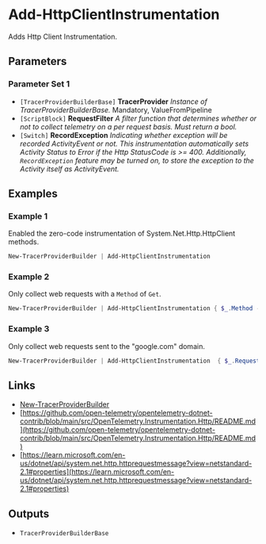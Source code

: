 # Add-HttpClientInstrumentation

Adds Http Client Instrumentation.

## Parameters

### Parameter Set 1

- `[TracerProviderBuilderBase]` **TracerProvider** _Instance of TracerProviderBuilderBase._ Mandatory, ValueFromPipeline
- `[ScriptBlock]` **RequestFilter** _A filter function that determines whether or not to collect telemetry on a per request basis. Must return a bool._ 
- `[Switch]` **RecordException** _Indicating whether exception will be recorded ActivityEvent or not. This instrumentation automatically sets Activity Status to Error if the Http StatusCode is >= 400. Additionally, `RecordException` feature may be turned on, to store the exception to the Activity itself as ActivityEvent._ 

## Examples

### Example 1

Enabled the zero-code instrumentation of System.Net.Http.HttpClient methods.

```powershell
New-TracerProviderBuilder | Add-HttpClientInstrumentation
```
### Example 2

Only collect web requests with a `Method` of `Get`.

```powershell
New-TracerProviderBuilder | Add-HttpClientInstrumentation { $_.Method -eq 'Get' }
```
### Example 3

Only collect web requests sent to the "google.com" domain.

```powershell
New-TracerProviderBuilder | Add-HttpClientInstrumentation  { $_.RequestUri -like '*google.com*' }
```

## Links

- [New-TracerProviderBuilder](New-TracerProviderBuilder.md)
- [https://github.com/open-telemetry/opentelemetry-dotnet-contrib/blob/main/src/OpenTelemetry.Instrumentation.Http/README.md](https://github.com/open-telemetry/opentelemetry-dotnet-contrib/blob/main/src/OpenTelemetry.Instrumentation.Http/README.md)
- [https://learn.microsoft.com/en-us/dotnet/api/system.net.http.httprequestmessage?view=netstandard-2.1#properties](https://learn.microsoft.com/en-us/dotnet/api/system.net.http.httprequestmessage?view=netstandard-2.1#properties)

## Outputs

- `TracerProviderBuilderBase`
